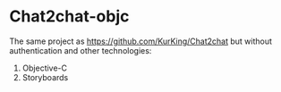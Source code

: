 # Chat2chat-objc

The same project as https://github.com/KurKing/Chat2chat but without authentication and other technologies:
1) Objective-C
2) Storyboards 

